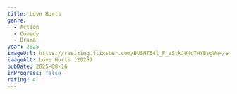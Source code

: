 ```yaml
---
title: Love Hurts
genre:
  - Action
  - Comedy
  - Drama
year: 2025
imageUrl: https://resizing.flixster.com/BUSNT64l_F_VStkJU4uTHYBsgWw=/ems.cHJkLWVtcy1hc3NldHMvbW92aWVzL2ExYjFlZDUyLTBhOGItNDRiOC05MzAzLTc0ZTU2MGExMDQ5MS5qcGc=
imageAlt: Love Hurts (2025)
pubDate: 2025-08-16
inProgress: false
rating: 4
---
```


